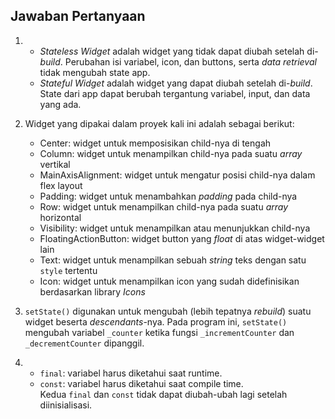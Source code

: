 ## Jawaban Pertanyaan
1. - *Stateless Widget* adalah widget yang tidak dapat diubah setelah di-*build*.
     Perubahan isi variabel, icon, dan buttons, serta *data retrieval* tidak 
     mengubah state app.
   - *Stateful Widget* adalah widget yang dapat diubah setelah di-*build*.
     State dari app dapat berubah tergantung variabel, input, dan data yang ada.

2. Widget yang dipakai dalam proyek kali ini adalah sebagai berikut:
   - Center: widget untuk memposisikan child-nya di tengah
   - Column: widget untuk menampilkan child-nya pada suatu *array* vertikal
   - MainAxisAlignment: widget untuk mengatur posisi child-nya dalam flex layout
   - Padding: widget untuk menambahkan *padding* pada child-nya
   - Row: widget untuk menampilkan child-nya pada suatu *array* horizontal
   - Visibility: widget untuk menampilkan atau menunjukkan child-nya
   - FloatingActionButton: widget button yang *float* di atas widget-widget lain
   - Text: widget untuk menampilkan sebuah *string* teks dengan satu `style` tertentu
   - Icon: widget untuk menampilkan icon yang sudah didefinisikan berdasarkan library *Icons*

3. `setState()` digunakan untuk mengubah (lebih tepatnya *rebuild*) suatu 
   widget beserta *descendants*-nya. Pada program ini, `setState()` mengubah 
   variabel `_counter` ketika fungsi `_incrementCounter` dan `_decrementCounter` 
   dipanggil.

4. - `final`: variabel harus diketahui saat runtime. 
   - `const`: variabel harus diketahui saat compile time.<br>
   Kedua `final` dan `const` tidak dapat diubah-ubah lagi setelah diinisialisasi.